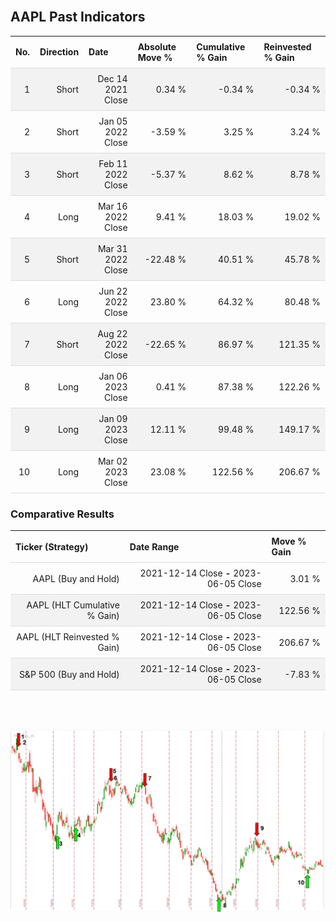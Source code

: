 
<style>
.hits {
            border-collapse: collapse;
            width: 100%;
        }
        .hits th, td {
            padding: 8px;
            border-bottom: 1px solid #ddd;
        }
        
        .hits td {text-align: right;}
        .hits th {text-align: left;}
        
        .hits tr:nth-child(even) {
            background-color: #f2f2f2;
        }
        
        .chartCol {
            width: 50%;
            float: left;
            padding: 20px;
        }  
</style>
    
<br>

## AAPL Past Indicators

<table class="hits">
    <tr>
        <th>No.</th>
        <th>Direction</th>
        <th>Date</th>
        <th>Absolute Move %</th>
        <th>Cumulative % Gain</th>
        <th>Reinvested % Gain</th>
      </tr>
    <tr>
        <td>1</td>
        <td>Short</td>
        <td>Dec 14 2021 Close</td>
        <td>0.34 %</td>
        <td>-0.34 %</td>
        <td>-0.34 %</td>
    </tr>
    <tr>
        <td>2</td>
        <td>Short</td>
        <td>Jan 05 2022 Close</td>
        <td>-3.59 %</td>
        <td>3.25 %</td>
        <td>3.24 %</td>
    </tr>
    <tr>
        <td>3</td>
        <td>Short</td>
        <td>Feb 11 2022 Close</td>
        <td>-5.37 %</td>
        <td>8.62 %</td>
        <td>8.78 %</td>
    </tr>
    <tr>
        <td>4</td>
        <td>Long</td>
        <td>Mar 16 2022 Close</td>
        <td>9.41 %</td>
        <td>18.03 %</td>
        <td>19.02 %</td>
    </tr>
    <tr>
        <td>5</td>
        <td>Short</td>
        <td>Mar 31 2022 Close</td>
        <td>-22.48 %</td>
        <td>40.51 %</td>
        <td>45.78 %</td>
    </tr>
    <tr>
        <td>6</td>
        <td>Long</td>
        <td>Jun 22 2022 Close</td>
        <td>23.80 %</td>
        <td>64.32 %</td>
        <td>80.48 %</td>
    </tr>
    <tr>
        <td>7</td>
        <td>Short</td>
        <td>Aug 22 2022 Close</td>
        <td>-22.65 %</td>
        <td>86.97 %</td>
        <td>121.35 %</td>
    </tr>
    <tr>
        <td>8</td>
        <td>Long</td>
        <td>Jan 06 2023 Close</td>
        <td>0.41 %</td>
        <td>87.38 %</td>
        <td>122.26 %</td>
    </tr>
    <tr>
        <td>9</td>
        <td>Long</td>
        <td>Jan 09 2023 Close</td>
        <td>12.11 %</td>
        <td>99.48 %</td>
        <td>149.17 %</td>
    </tr>
    <tr>
        <td>10</td>
        <td>Long</td>
        <td>Mar 02 2023 Close</td>
        <td>23.08 %</td>
        <td>122.56 %</td>
        <td>206.67 %</td>
    </tr>
    
</table>

### Comparative Results

<table class="hits">
    <thead>
        <th>Ticker (Strategy)</th>
        <th>Date Range</th>
        <th>Move % Gain</th>
    </thead>
    <tbody>
        <tr>
            <td>AAPL (Buy and Hold)</td>
            <td>2021-12-14 Close <b>-</b> 2023-06-05 Close</td>
            <td>3.01 %</td>
        </tr>
        <tr>
            <td>AAPL (HLT Cumulative % Gain)</td>
            <td>2021-12-14 Close <b>-</b> 2023-06-05 Close</td>
            <td>122.56 %</td>
        </tr>
        <tr>
            <td>AAPL (HLT Reinvested % Gain)</td>
            <td>2021-12-14 Close <b>-</b> 2023-06-05 Close</td>
            <td>206.67 %</td>
        </tr>
        <tr>
            <td>S&P 500 (Buy and Hold)</td>
            <td>2021-12-14 Close <b>-</b> 2023-06-05 Close</td>
            <td>-7.83 %</td>
        </tr>
    </tbody>
</table>
<br>
<br>

![Plot](charts/TSLAstatic.png)